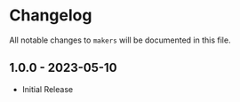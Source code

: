 # Changelog

All notable changes to `makers` will be documented in this file.

## 1.0.0 - 2023-05-10

- Initial Release
